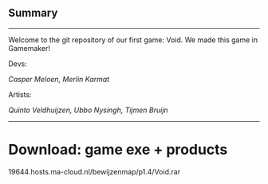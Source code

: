 ## Summary
____
Welcome to the git repository of our first game: Void.
We made this game in Gamemaker!
  
  
Devs: 

*Casper Meloen, 
Merlin Karmat*
  
  
Artists:
  
  
*Quinto Veldhuijzen, 
Ubbo Nysingh, 
Tijmen Bruijn*
  
    

  
  
  
  ----
# Download: game exe + products
  
  
 
19644.hosts.ma-cloud.nl/bewijzenmap/p1.4/Void.rar